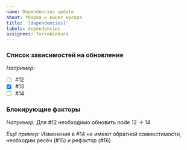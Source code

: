 ```yaml
---
name: Dependencies update
about: Уборка и вынос мусора
title: '[dependencies]'
labels: dependencies
assignees: TorinAsakura
---
```


### Список зависимостей на обновление
_Например:_
- [ ] #12
- [x] #13
- [ ] #14

### Блокирующие факторы
_Например:_
Для #12 необходимо обновить node 12 -> 14

_Ещё пример:_
Изменения в #14 не имеют обратной совместимости, необходим ресёч (#15) и рефактор (#16)
